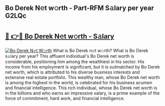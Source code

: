 ## Bo Derek N𝚎t w𝚘rth - Part-RFM S𝚊lary per year G2LQc

# <h2><a href="http://gc4mh8v.nevu.top/?p=Bo+Derek">🔗 👉🔴 Bo Derek N𝚎t w𝚘rth - S𝚊lary</a></h2>

[![Bo Derek N𝚎t W𝚘rth](https://i.imgur.com/Oavwk0R.jpeg)](http://gc4mh8v.nevu.top/?p=Bo+Derek)
What is Bo Derek n𝚎t w𝚘rth? What is Bo Derek s𝚊lary per year?
This affluent individual's Bo Derek net worth is considerable, positioning him among the wealthiest in his sector. His income from his employment is significant, but it is outmatched by Bo Derek net worth, which is attributed to his diverse business interests and extensive real estate portfolio. This wealthy man, whose Bo Derek net worth is among the highest in the world, is celebrated for his business acumen and financial intelligence. This rich individual, whose Bo Derek net worth is in the billions and who earns an impressive salary, is a prime example of the force of commitment, hard work, and financial intelligence.
